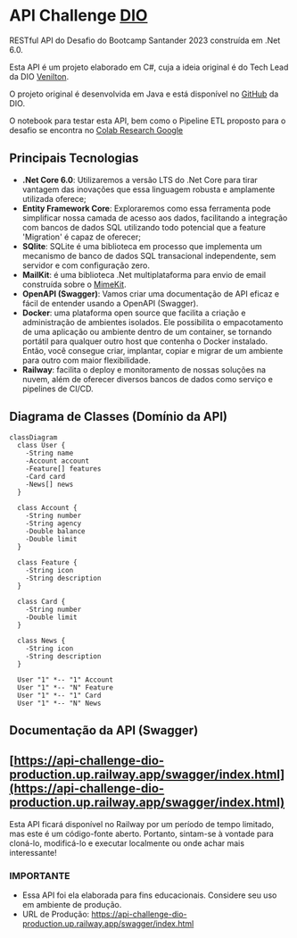 
# API Challenge [DIO](www.dio.me)

RESTful API do Desafio do Bootcamp Santander 2023 construída em .Net 6.0.

Esta API é um projeto elaborado em C#, cuja a ideia original é do Tech Lead da DIO [Venilton](https://github.com/falvojr).

O projeto original é desenvolvida em Java e está disponível no [GitHub](https://github.com/digitalinnovationone/santander-dev-week-2023-api) da DIO.

O notebook para testar esta API, bem como o Pipeline ETL proposto para o desafio se encontra no [Colab Research Google](https://colab.research.google.com/drive/1jzCA-s-fhsf9GvZSEJl77xPGebn17mC3#scrollTo=Y8_axE7uMUSa)

## Principais Tecnologias
 - **.Net Core 6.0**: Utilizaremos a versão LTS do .Net Core para tirar vantagem das inovações que essa linguagem robusta e amplamente utilizada oferece;
 - **Entity Framework Core**: Exploraremos como essa ferramenta pode simplificar nossa camada de acesso aos dados, facilitando a integração com bancos de dados SQL utilizando todo potencial que a feature 'Migration' é capaz de oferecer;
 - **SQlite**: SQLite é uma biblioteca em processo que implementa um mecanismo de banco de dados SQL transacional independente, sem servidor e com configuração zero.
 - **MailKit**: é uma biblioteca .Net multiplataforma para envio de email construída sobre o [MimeKit](https://github.com/jstedfast/MimeKit).
 - **OpenAPI (Swagger)**: Vamos criar uma documentação de API eficaz e fácil de entender usando a OpenAPI (Swagger).
 - **Docker**: uma plataforma open source que facilita a criação e administração de ambientes isolados. Ele possibilita o empacotamento de uma aplicação ou ambiente dentro de um container, se tornando portátil para qualquer outro host que contenha o Docker instalado. Então, você consegue criar, implantar, copiar e migrar de um ambiente para outro com maior flexibilidade.
 - **Railway**: facilita o deploy e monitoramento de nossas soluções na nuvem, além de oferecer diversos bancos de dados como serviço e pipelines de CI/CD.

## Diagrama de Classes (Domínio da API)

```mermaid
classDiagram
  class User {
    -String name
    -Account account
    -Feature[] features
    -Card card
    -News[] news
  }

  class Account {
    -String number
    -String agency
    -Double balance
    -Double limit
  }

  class Feature {
    -String icon
    -String description
  }

  class Card {
    -String number
    -Double limit
  }

  class News {
    -String icon
    -String description
  }

  User "1" *-- "1" Account
  User "1" *-- "N" Feature
  User "1" *-- "1" Card
  User "1" *-- "N" News
```

## Documentação da API (Swagger)

## [https://api-challenge-dio-production.up.railway.app/swagger/index.html](https://api-challenge-dio-production.up.railway.app/swagger/index.html)

Esta API ficará disponível no Railway por um período de tempo limitado, mas este é um código-fonte aberto. Portanto, sintam-se à vontade para cloná-lo, modificá-lo e executar localmente ou onde achar mais interessante! 

### IMPORTANTE

- Essa API foi ela elaborada para fins educacionais. Considere seu uso em ambiente de produção.
- URL de Produção: https://api-challenge-dio-production.up.railway.app/swagger/index.html
